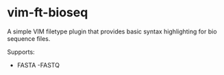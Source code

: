 # vim-ft-bioseq

A simple VIM filetype plugin that provides basic syntax highlighting for bio sequence files.

Supports:
 - FASTA 
  -FASTQ
